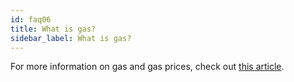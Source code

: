 ```yaml
---
id: faq06
title: What is gas?
sidebar_label: What is gas?
---
```


For more information on gas and gas prices, check out [this article](https://ethereum.stackexchange.com/questions/3/what-is-meant-by-the-term-gas).
